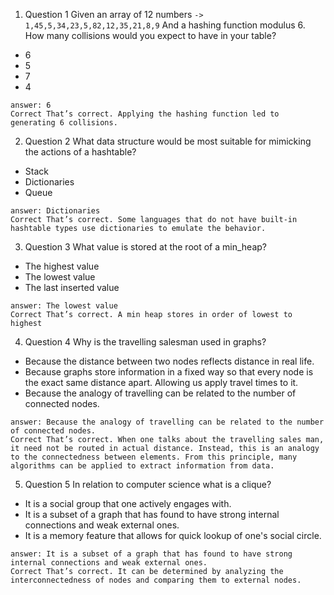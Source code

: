 1. Question 1 Given an array of 12 numbers `->  1,45,5,34,23,5,82,12,35,21,8,9`  And a hashing function modulus 6. How many collisions would you expect to have in your table?      
 - 6  
 - 5  
 - 7  
 - 4  
 ```
 answer: 6
 Correct That’s correct. Applying the hashing function led to generating 6 collisions.
 ```
2. Question 2 What data structure would be most suitable for mimicking the actions of a hashtable?
 - Stack
 - Dictionaries
 - Queue
 ```
 answer: Dictionaries
 Correct That’s correct. Some languages that do not have built-in hashtable types use dictionaries to emulate the behavior.
 ```
3. Question 3 What value is stored at the root of a min_heap?      
 - The highest value   
 - The lowest value  
 - The last inserted value  
  ```
  answer: The lowest value
  Correct That’s correct. A min heap stores in order of lowest to highest 
  ```
4. Question 4 Why is the travelling salesman used in graphs?     
 - Because the distance between two nodes reflects distance in real life.   
 - Because graphs store information in a fixed way so that every node is the exact same distance apart. Allowing us apply travel times to it.   
 - Because the analogy of travelling can be related to the number of connected nodes.   
 ```
 answer: Because the analogy of travelling can be related to the number of connected nodes.
 Correct That’s correct. When one talks about the travelling sales man, it need not be routed in actual distance. Instead, this is an analogy to the connectedness between elements. From this principle, many algorithms can be applied to extract information from data.
 ```   
5. Question 5 In relation to computer science what is a clique?     
 - It is a social group that one actively engages with.  
 - It is a subset of a graph that has found to have strong internal connections and weak external ones.   
 - It is a memory feature that allows for quick lookup of one's social circle.   
 ```
 answer: It is a subset of a graph that has found to have strong internal connections and weak external ones.
 Correct That’s correct. It can be determined by analyzing the interconnectedness of nodes and comparing them to external nodes.
 ```